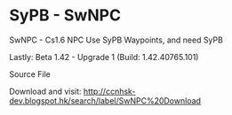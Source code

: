 # SyPB - SwNPC 

SwNPC - Cs1.6 NPC 
Use SyPB Waypoints, and need SyPB

Lastly: Beta 1.42 - Upgrade 1 (Build: 1.42.40765.101)

Source File

Download and visit:
http://ccnhsk-dev.blogspot.hk/search/label/SwNPC%20Download